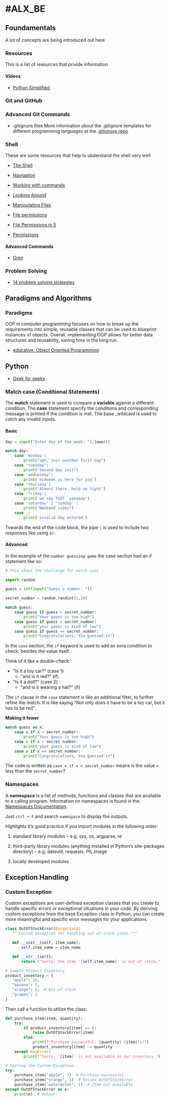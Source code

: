 # #ALX_BE

## Foundamentals
A lot of concepts are being introduced out here

### Resources
This is a list of resources that privide information

#### Videos
 - [Python Simplified](https://www.youtube.com/@PythonSimplified)

### Git and GitHub

### Advanced Git Commands
- .gitignore files
More information about the .gitignore templates for different programming
languages at the [.gitignore repo](https://github.com/github/gitignore)

### Shell
These are some resources that help to ubderstand the shell very well

- [The Shell](http://linuxcommand.org/lc3_lts0010.php)

- [Navigation](http://linuxcommand.org/lc3_lts0020.php)

- [Working with commands](http://linuxcommand.org/lc3_lts0060.php)

- [Looking Around](http://linuxcommand.org/lc3_lts0030.php)

- [Manipulating Files](http://linuxcommand.org/lc3_lts0050.php)

- [File permissions](https://linuxize.com/post/understanding-linux-file-permissions/)

- [File Permissions in 5](https://www.youtube.com/watch?v=LnKoncbQBsM)

- [Permissions](http://linuxcommand.org/lc3_lts0090.php)

#### Advanced Commands
- [Grep](https://www.gnu.org/software/grep/manual/grep.html)

### Problem Solving
- [14 problem solving strategies](https://www.indeed.com/career-advice/career-development/problem-solving-strategies)

## Paradigms and Algorithms

### Paradigms
OOP in computer programming focuses on how to break up the requirements into simple, reusable classes that can be used to blueprint instances of objects. Overall, implementing OOP allows for better data structures and reusability, saving time in the long run.

- [educative: Object Oriented Programming](https://www.educative.io/blog/object-oriented-programming)

## Python

- [Geek for geeks](https://www.geeksforgeeks.org/introduction-to-python/)

### Match case (Conditional Statements)

The __match__ statement is used to compare a **variable** against a different condition.
The __case__ statement specify the conditions and corresponding message is printed if the condition is met.
The base _wildcard is used to catch any invalid inputs.

#### Basic

```py
day = input("Enter day of the week: ").lower()

match day:
    case 'monday':
        print("ugh, just another first day")
    case 'tuesday':
        print("Second day init")
    case 'wednesday':
        print('midweek is here for you')
    case 'thursday':
        print("Almost there. hold on tight")
    case 'friday':
        print('we say TGIF  yaaaaay')
    case 'saturday' | 'sunday' :
        print("Weekend vibes")
    case _:
        print('invalid day entered')
```
Towards the end of the code block, the pipe `\` is used to include two responses like using `or`.

#### Advanced
In the example of the `number guessing game` the case section had an if statement like so:

```py
# This shows the challenge for match case

import random

guess = int(input("Guess a number: "))

secret_number = random.randint(1,20)

match guess:
    case guess if guess > secret_number:
        print("Your guess is too high")
    case guess if guess < secret_number:
        print("your guess is kind of low")
    case guess if guess == secret_number:
        print("Congratulations, You guessed it")
```
In the `case` section, the `if` keyword is used to add an exra condition to check, besides the value itself.

Think of it like a double-check:
 - "Is it a toy car?" (case 1)
    - "and is it red?" (if)
 - "Is it a doll?" (case 2)
    - "and is it wearing a hat?" (if)

The `if` clause in the `case` statement is like an additional filter, to further refine the match. It is like saying "Not only does it have to be a toy car, but it has to be red".

**Making it fewer**
```py
match guess as x:
    case x if x > secret_number:
        print("Your guess is too high")
    case x if x < secret_number:
        print("your guess is kind of low")
    case x if x == secret_number:
        print("Congratulations, You guessed it")
```

The code is written as 
`case x if x < secret_number` means 
is the value `x` less than the `secret_number`?

### Namespaces
A **namespace** is a list of methods, functions and classes that are available to a calling program.
Information on namespaces is found in the [Namespaces Documentation](https://docs.python.org/3/faq/programming.html).

Just `ctrl + F` and search `namespace` to display the outputs.

*Highlights*
It’s good practice if you import modules in the following order:

 1. standard library modules – e.g. sys, os, argparse, re

 2. third-party library modules (anything installed in Python’s site-packages directory) – e.g. dateutil, requests, PIL.Image

 3. locally developed modules

 ## Exception Handling

 ### Custom Exception
 Custom exceptions are user-defined exception classes that you create to handle specific errors or exceptional situations in your code. By deriving custom exceptions from the base Exception class in Python, you can create more meaningful and specific error messages for your applications.

 ```py
 class OutOfStockError(Exception):
    """Custom exception for handling out-of-stock items."""

    def __init__(self, item_name):
        self.item_name = item_name

    def __str__(self):
        return f"Sorry, the item '{self.item_name}' is out of stock."

# Sample Product Inventory
product_inventory = {
    "apple": 10,
    "banana": 5,
    "orange": 0,  # Out of stock
    "grapes": 3
}
 ```

Then call a function to utilize the class:

```py
def purchase_item(item, quantity):
    try:
        if product_inventory[item] == 0:
            raise OutOfStockError(item)
        else:
            print(f"Purchase successful: {quantity} {item}(s)")
            product_inventory[item] -= quantity
    except KeyError:
        print(f"Sorry, '{item}' is not available in our inventory.")

# Testing the Custom Exception
try:
    purchase_item("apple", 3)  # Purchase successful
    purchase_item("orange", 1)  # Raises OutOfStockError
    purchase_item("watermelon", 1)  # Item not available
except OutOfStockError as e:
    print(e)  # Output:
```




